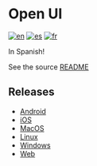 # Open UI
[![en](https://img.shields.io/badge/lang-en-blue.svg)](https://github.com/Empathetech-LLC/empathetech_flutter_ui/blob/main/README.md)
[![es](https://img.shields.io/badge/lang-es-red.svg)](https://github.com/Empathetech-LLC/empathetech_flutter_ui/blob/main/README.es.md)
[![fr](https://img.shields.io/badge/lang-fr-white.svg)](https://github.com/Empathetech-LLC/empathetech_flutter_ui/blob/main/README.fr.md)

In Spanish!

See the source [README](https://github.com/Empathetech-LLC/empathetech_flutter_ui#readme)

## Releases

- [Android](https://play.google.com/store/apps/details?id=net.empathetech.open_ui)
- [iOS](https://apps.apple.com/us/app/open-ui/id6499560244)
- [MacOS](https://apps.apple.com/us/app/open-ui/id6499560244)
- [Linux](https://github.com/Empathetech-LLC/empathetech_flutter_ui/releases)
- [Windows](https://github.com/Empathetech-LLC/empathetech_flutter_ui/releases)
- [Web](https://www.empathetech.net/#/settings)